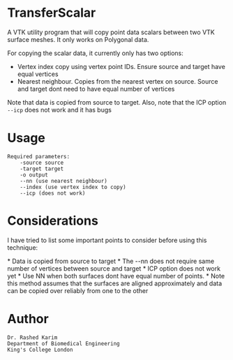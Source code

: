 # TransferScalar

A VTK utility program that will copy point data scalars between two VTK surface meshes. It only works on Polygonal data. 

For copying the scalar data, it currently only has two options: 

- Vertex index copy using vertex point IDs. Ensure source and target have equal vertices
- Nearest neighbour. Copies from the nearest vertex on source. Source and target dont need to have equal number of vertices

Note that data is copied from source to target. Also, note that the ICP option ```--icp``` does not work and it has bugs 

# Usage 

```
Required parameters: 
	-source source 
	-target target 
	-o output
	--nn (use nearest neighbour)
	--index (use vertex index to copy) 
	--icp (does not work)

```

# Considerations 

I have tried to list some important points to consider before using this technique: 

<p>
 	* Data is copied from source to target
	* The --nn does not require same number of vertices between source and target
	* ICP option does not work yet
	* Use NN when both surfaces dont have equal number of points. 
	* Note this method assumes that the surfaces are aligned approximately and data can be copied over reliably from one to the other
</p>

# Author 

```
Dr. Rashed Karim 
Department of Biomedical Engineering 
King's College London 
```